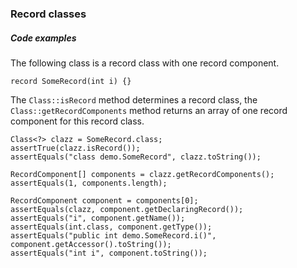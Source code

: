 ### Record classes


##### Code examples

The following class is a record class with one record component.


```
record SomeRecord(int i) {}
```




The `Class::isRecord` method determines a record class, the `Class::getRecordComponents` method returns an array of one record component for this record class.


```
Class<?> clazz = SomeRecord.class;
assertTrue(clazz.isRecord());
assertEquals("class demo.SomeRecord", clazz.toString());

RecordComponent[] components = clazz.getRecordComponents();
assertEquals(1, components.length);

RecordComponent component = components[0];
assertEquals(clazz, component.getDeclaringRecord());
assertEquals("i", component.getName());
assertEquals(int.class, component.getType());
assertEquals("public int demo.SomeRecord.i()", component.getAccessor().toString());
assertEquals("int i", component.toString());
